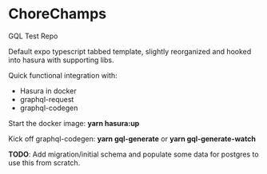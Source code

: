 # ChoreChamps

GQL Test Repo

Default expo typescript tabbed template, slightly reorganized and hooked into hasura with supporting libs.

Quick functional integration with:
- Hasura in docker
- graphql-request
- graphql-codegen


Start the docker image: **yarn hasura:up**


Kick off graphql-codegen: **yarn gql-generate** or **yarn gql-generate-watch**

**TODO**: Add migration/initial schema and populate some data for postgres to use this from scratch.

